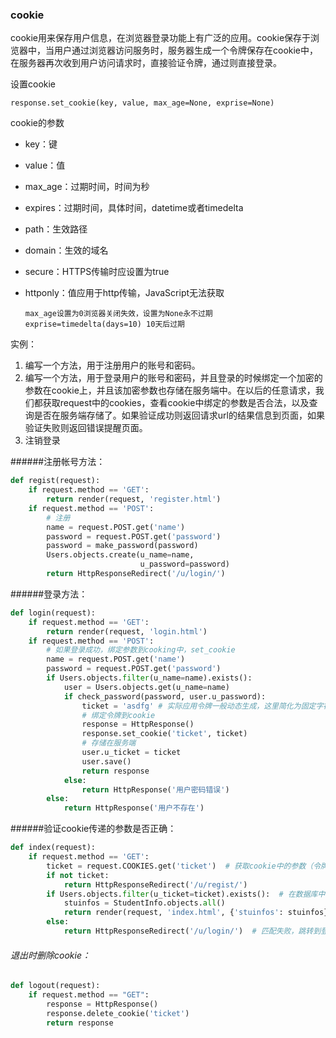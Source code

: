 ### cookie

cookie用来保存用户信息，在浏览器登录功能上有广泛的应用。cookie保存于浏览器中，当用户通过浏览器访问服务时，服务器生成一个令牌保存在cookie中，在服务器再次收到用户访问请求时，直接验证令牌，通过则直接登录。

设置cookie

```
response.set_cookie(key, value, max_age=None, exprise=None)
```

cookie的参数

- key：键

- value：值

- max_age：过期时间，时间为秒

- expires：过期时间，具体时间，datetime或者timedelta

- path：生效路径

- domain：生效的域名

- secure：HTTPS传输时应设置为true

- httponly：值应用于http传输，JavaScript无法获取

  ```
  max_age设置为0浏览器关闭失效，设置为None永不过期
  exprise=timedelta(days=10) 10天后过期
  ```



实例：

1. 编写一个方法，用于注册用户的账号和密码。
2. 编写一个方法，用于登录用户的账号和密码，并且登录的时候绑定一个加密的参数在cookie上，并且该加密参数也存储在服务端中。在以后的任意请求，我们都获取request中的cookies，查看cookie中绑定的参数是否合法，以及查询是否在服务端存储了。如果验证成功则返回请求url的结果信息到页面，如果验证失败则返回错误提醒页面。
3. 注销登录

######注册帐号方法：

```python
def regist(request):
    if request.method == 'GET':
        return render(request, 'register.html')
    if request.method == 'POST':
        # 注册
        name = request.POST.get('name')
        password = request.POST.get('password')
        password = make_password(password)
        Users.objects.create(u_name=name,
                             u_password=password)
        return HttpResponseRedirect('/u/login/')
```

######登录方法：

```python
def login(request):
    if request.method == 'GET':
        return render(request, 'login.html')
    if request.method == 'POST':
        # 如果登录成功，绑定参数到cooking中，set_cookie
        name = request.POST.get('name')
        password = request.POST.get('password')
        if Users.objects.filter(u_name=name).exists():
            user = Users.objects.get(u_name=name)
            if check_password(password, user.u_password):
                ticket = 'asdfg' # 实际应用令牌一般动态生成，这里简化为固定字符
                # 绑定令牌到cookie
                response = HttpResponse()
                response.set_cookie('ticket', ticket)
                # 存储在服务端
                user.u_ticket = ticket
                user.save()
                return response
            else:
                return HttpResponse('用户密码错误')
        else:
            return HttpResponse('用户不存在')

```

######验证cookie传递的参数是否正确：

```python
def index(request):
    if request.method == 'GET':
        ticket = request.COOKIES.get('ticket')  # 获取cookie中的参数（令牌）
        if not ticket:
            return HttpResponseRedirect('/u/regist/')
        if Users.objects.filter(u_ticket=ticket).exists():  # 在数据库中查询匹配
            stuinfos = StudentInfo.objects.all()
            return render(request, 'index.html', {'stuinfos': stuinfos})  # 匹配成功
        else:
            return HttpResponseRedirect('/u/login/')  # 匹配失败，跳转到登录页面
```

###### 退出时删除cookie：

```python
def logout(request):
    if request.method == "GET":
        response = HttpResponse()
        response.delete_cookie('ticket')
        return response
```

